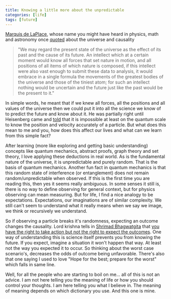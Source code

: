 ```yaml
---
title: Knowing a little more about the unpredictable
categories: [life]
tags: [future]
---
```


[Marquis de LaPlace](https://en.wikipedia.org/wiki/Pierre-Simon_Laplace), whose name you might have heard in physics, math and astronomy once [quoted](https://en.wikipedia.org/wiki/Pierre-Simon_Laplace#Laplace's_demon) about the universe and causality
> "We may regard the present state of the universe as the effect of its past and the cause of its future. An intellect which at a certain moment would know all forces that set nature in motion, and all positions of all items of which nature is composed, if this intellect were also vast enough to submit these data to analysis, it would embrace in a single formula the movements of the greatest bodies of the universe and those of the tiniest atom; for such an intellect nothing would be uncertain and the future just like the past would be the present to it."

In simple words, he meant that if we knew all forces, all the positions and all values of the universe then we could put it into all the science we know of to predict the future and know about it. He was partially right until Heisenberg came and [told](https://en.wikipedia.org/wiki/Uncertainty_principle) that it is impossible at least on the quantum scale to know the position and velocity accurately of a particle. But what does this mean to me and you, how does this affect our lives and what can we learn from this simple fact?

After learning (more like exploring and getting basic understanding) concepts like quantum mechanics, abstract proofs, graph theory and set theory, I love applying these deductions in real world. As is the fundamental nature of the universe, it is unpredictable and purely random. That is the basis of quantum mechanics. Another fun fact in quantum mechanics is that this random state of interference (or entanglement) does not remain random/unpredictable when observed. If this is the first time you are reading this, then yes it seems really ambiguous. In some senses it still is, there is no way to define observing for general context, but for physics observing can mean measuring. But for life, I find a nice analogy to be expectations. Expectations, our imaginations are of similar complexity. We still can't seem to understand what it really means when we say we image, we think or recursively we understand.

So if observing a particle breaks it's randomness, expecting an outcome changes the causality. Lord krishna tells in [Shrimad Bhagwatgita](https://hi.wikipedia.org/wiki/%E0%A4%B6%E0%A5%8D%E0%A4%B0%E0%A5%80%E0%A4%AE%E0%A4%A6%E0%A5%8D%E0%A4%AD%E0%A4%97%E0%A4%B5%E0%A4%A6%E0%A5%8D%E0%A4%97%E0%A5%80%E0%A4%A4%E0%A4%BE) that [you have the right to take action but not the right to expect the outcomes](https://www.holy-bhagavad-gita.org/chapter/2/verse/47). One way of understanding this is science itself prevents you from knowing the future. If you expect, imagine a situation it won't happen that way. At least not the way you expected it to occur. So thinking about the worst case scenario's, decreases the odds of outcome being unfavorable. There's also that one saying I used to love "Hope for the best; prepare for the worst" which falls in same line.

Well, for all the people who are starting to boil on me... all of this is not an advice. I am not here telling you the meaning of life or how you should control your thoughts. I am here telling you what I believe in. The meaning of meaning depends on which dictionary you use. And this one is mine.
